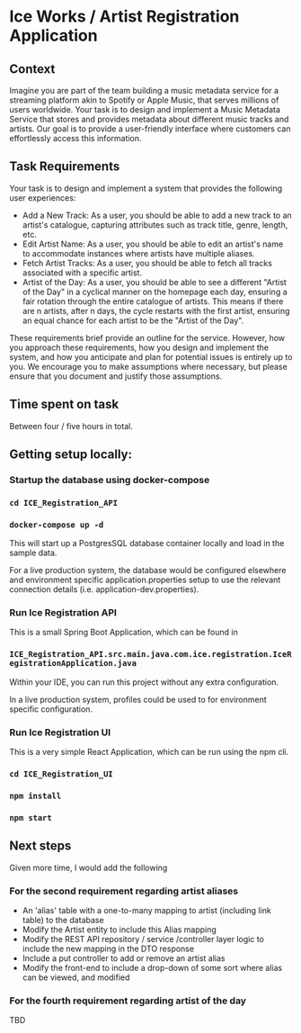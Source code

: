 #  Ice Works / Artist Registration Application

## Context
Imagine you are part of the team building a music metadata service for a streaming platform akin to Spotify
or Apple Music, that serves millions of users worldwide. Your task is to design and implement a Music
Metadata Service that stores and provides metadata about different music tracks and artists. Our goal is to
provide a user-friendly interface where customers can effortlessly access this information.

## Task Requirements
Your task is to design and implement a system that provides the following user experiences:
- Add a New Track: As a user, you should be able to add a new track to an artist's catalogue,
capturing attributes such as track title, genre, length, etc.
- Edit Artist Name: As a user, you should be able to edit an artist's name to accommodate instances
where artists have multiple aliases.
- Fetch Artist Tracks: As a user, you should be able to fetch all tracks associated with a specific artist.
- Artist of the Day: As a user, you should be able to see a different "Artist of the Day" in a cyclical
manner on the homepage each day, ensuring a fair rotation through the entire catalogue of artists.
This means if there are n artists, after n days, the cycle restarts with the first artist, ensuring an equal
chance for each artist to be the "Artist of the Day".

These requirements brief provide an outline for the service. However, how you approach these
requirements, how you design and implement the system, and how you anticipate and plan for potential
issues is entirely up to you. We encourage you to make assumptions where necessary, but please ensure
that you document and justify those assumptions.

## Time spent on task
Between four / five hours in total.

## Getting setup locally:

### Startup the database using docker-compose

### `cd ICE_Registration_API`
### `docker-compose up -d`

This will start up a PostgresSQL database container locally
and load in the sample data.

For a live production system, the database would be configured elsewhere 
and environment specific application.properties setup to use the relevant 
connection details (i.e. application-dev.properties). 

### Run Ice Registration API

This is a small Spring Boot Application, which can be found in 

### `ICE_Registration_API.src.main.java.com.ice.registration.IceRegistrationApplication.java`

Within your IDE, you can run this project without any extra configuration.

In a live production system, profiles could be used to for environment specific configuration.

### Run Ice Registration UI

This is a very simple React Application, which can be run using the npm cli.

### `cd ICE_Registration_UI`
### `npm install`
### `npm start`

## Next steps

Given more time, I would add the following

### For the second requirement regarding artist aliases

- An 'alias' table with a one-to-many mapping to artist (including link table) to the database
- Modify the Artist entity to include this Alias mapping
- Modify the REST API repository / service /controller 
layer logic to include the new mapping in the DTO response
- Include a put controller to add or remove an artist alias
- Modify the front-end to include a drop-down of some sort where alias can be viewed, and modified

### For the fourth requirement regarding artist of the day

TBD
